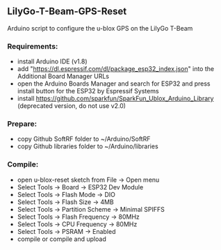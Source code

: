 ## LilyGo-T-Beam-GPS-Reset
Arduino script to configure the u-blox GPS on the LilyGo T-Beam

### Requirements:
- install Arduino IDE (v1.8)
- add "https://dl.espressif.com/dl/package_esp32_index.json" into the Additional Board Manager URLs
- open the Arduino Boards Manager and search for ESP32 and press install button for the ESP32 by Espressif Systems
- install https://github.com/sparkfun/SparkFun_Ublox_Arduino_Library (deprecated version, do not use v2.0)

### Prepare:
- copy Github SoftRF folder to ~/Arduino/SoftRF
- copy Github libraries folder to ~/Arduino/libraries

### Compile:
- open u-blox-reset sketch from File -> Open menu
- Select Tools -> Board -> ESP32 Dev Module
- Select Tools -> Flash Mode -> DIO
- Select Tools -> Flash Size -> 4MB
- Select Tools -> Partition Scheme -> Minimal SPIFFS
- Select Tools -> Flash Frequency -> 80MHz
- Select Tools -> CPU Frequency -> 80MHz
- Select Tools -> PSRAM -> Enabled
- compile or compile and upload
